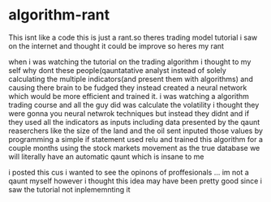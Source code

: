 # algorithm-rant
This isnt like a code this is just a rant.so theres trading model tutorial i saw on the internet and thought it could be improve so heres my rant

when i was watching the tutorial on the trading algorithm i thought to my self why dont these people(qauntatative analyst
instead of solely calculating the multiple indicators(and present them with algorithms) and causing there brain to be fudged
they instead created a neural network which would be more efficient and trained it. i was watching a  algorithm trading course
and all the guy did was calculate the volatility i thought they were gonna you neural netwrok techniques but instead they didnt
and if they used all the indicators as inputs including data presented by the qaunt reaserchers like the size of the land and the
oil sent inputed those values by programming a simple if statement used relu and trained this algorithm for a couple months using the stock markets movement as the true database we will literally have an automatic qaunt which is insane to me

i posted this cus i wanted to see the opinons of proffesionals ... im not a qaunt myself however i thought this idea may have been
pretty good since i saw the tutorial not inplememnting it
